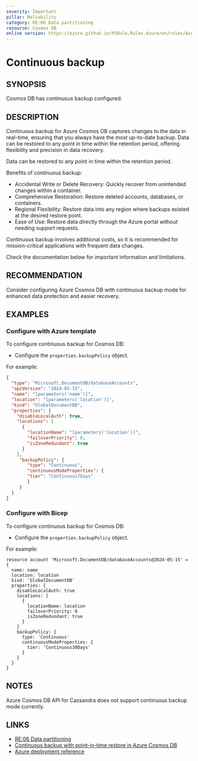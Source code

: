 ```yaml
---
severity: Important
pillar: Reliability
category: RE:06 Data partitioning
resource: Cosmos DB
online version: https://azure.github.io/PSRule.Rules.Azure/en/rules/Azure.Cosmos.ContinuousBackup/
---
```


# Continuous backup

## SYNOPSIS

Cosmos DB has continuous backup configured.

## DESCRIPTION

Continuous backup for Azure Cosmos DB captures changes to the data in real-time, ensuring that you always have the most up-to-date backup. Data can be restored to any point in time within the retention period, offering flexibility and precision in data recovery.

Data can be restored to any point in time within the retention period.

Benefits of continuous backup:

- Accidental Write or Delete Recovery: Quickly recover from unintended changes within a container.
-	Comprehensive Restoration: Restore deleted accounts, databases, or containers.
-	Regional Flexibility: Restore data into any region where backups existed at the desired restore point.
- Ease of Use: Restore data directly through the Azure portal without needing support requests.

Continuous backup involves additional costs, so it is recommended for mission-critical applications with frequent data changes.

Check the documentation below for important information and limitations.

## RECOMMENDATION

Consider configuring Azure Cosmos DB with continuous backup mode for enhanced data protection and easier recovery.

## EXAMPLES

### Configure with Azure template

To configure continuous backup for Cosmos DB:

- Configure the `properties.backupPolicy` object.

For example:

```json
{
  "type": "Microsoft.DocumentDB/databaseAccounts",
  "apiVersion": "2024-05-15",
  "name": "[parameters('name')]",
  "location": "[parameters('location')]",
  "kind": "GlobalDocumentDB",
  "properties": {
    "disableLocalAuth": true,
    "locations": [
      {
        "locationName": "[parameters('location')]",
        "failoverPriority": 0,
        "isZoneRedundant": true
      }
    ],
     "backupPolicy": {
        "type": "Continuous", 
        "continuousModeProperties": {
        "tier": "Continuous7Days"
        }
     }
  }
}
```

### Configure with Bicep

To configure continuous backup for Cosmos DB:

- Configure the `properties.backupPolicy` object.

For example:

```bicep
resource account 'Microsoft.DocumentDB/databaseAccounts@2024-05-15' = {
  name: name
  location: location
  kind: 'GlobalDocumentDB'
  properties: {
    disableLocalAuth: true
    locations: [
      {
        locationName: location
        failoverPriority: 0
        isZoneRedundant: true
      }
    ]
    backupPolicy: {
      type: 'Continuous'
      continuousModeProperties: {
        tier: 'Continuous30Days'
      }
    }
  }
}
```

## NOTES

Azure Cosmos DB API for Cassandra does not support continuous backup mode currently.

## LINKS

- [RE:06 Data partitioning](https://learn.microsoft.com/azure/well-architected/reliability/partition-data)
- [Continuous backup with point-in-time restore in Azure Cosmos DB](https://learn.microsoft.com/azure/cosmos-db/continuous-backup-restore-introduction)
- [Azure deployment reference](https://learn.microsoft.com/azure/templates/microsoft.documentdb/databaseaccounts)
